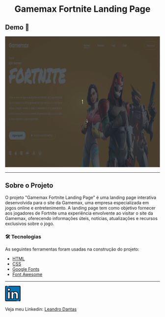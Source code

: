 <h1 style="text-align: center; font-weight: bold;">Gamemax Fortnite Landing Page</h1>

## Demo 📸

<div align="center" >
  <img src="./github/preview.gif" alt="demo-mobile" height="425">
</div>

---

## Sobre o Projeto

O projeto "Gamemax Fortnite Landing Page" é uma landing page interativa desenvolvida para o site da Gamemax, uma empresa especializada em jogos online e entretenimento. A landing page tem como objetivo fornecer aos jogadores de Fortnite uma experiência envolvente ao visitar o site da Gamemax, oferecendo informações úteis, notícias, atualizações e recursos exclusivos sobre o jogo.

### 🛠 Tecnologias

As seguintes ferramentas foram usadas na construção do projeto:

- [HTML](https://developer.mozilla.org/pt-BR/docs/Web/HTML)
- [CSS](https://developer.mozilla.org/pt-BR/docs/Web/CSS)
- [Google Fonts](https://fonts.google.com/)
- [Font Awesome](https://fontawesome.com/)

---

<a href="https://raw.githubusercontent.com/ARTHURPC03/Proffy-FullStack/master/github/linkedin.png">
<img src="https://raw.githubusercontent.com/ARTHURPC03/Proffy-FullStack/master/github/linkedin.png" alt="linkedin" height="50"></a>
<br />

Veja meu Linkedin: [Leandro Dantas](https://www.linkedin.com/in/leandro-dantas-1959b711b/)
